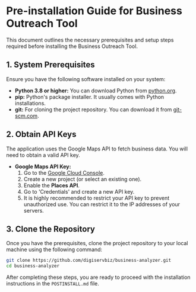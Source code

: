 # Pre-installation Guide for Business Outreach Tool

This document outlines the necessary prerequisites and setup steps required before installing the Business Outreach Tool.

## 1. System Prerequisites

Ensure you have the following software installed on your system:

- **Python 3.8 or higher:** You can download Python from [python.org](https://python.org).
- **pip:** Python's package installer. It usually comes with Python installations.
- **git:** For cloning the project repository. You can download it from [git-scm.com](https://git-scm.com/).

## 2. Obtain API Keys

The application uses the Google Maps API to fetch business data. You will need to obtain a valid API key.

- **Google Maps API Key:**
  1.  Go to the [Google Cloud Console](https://console.cloud.google.com/).
  2.  Create a new project (or select an existing one).
  3.  Enable the **Places API**.
  4.  Go to 'Credentials' and create a new API key.
  5.  It is highly recommended to restrict your API key to prevent unauthorized use. You can restrict it to the IP addresses of your servers.

## 3. Clone the Repository

Once you have the prerequisites, clone the project repository to your local machine using the following command:

```bash
git clone https://github.com/digiservbiz/business-analyzer.git
cd business-analyzer
```

After completing these steps, you are ready to proceed with the installation instructions in the `POSTINSTALL.md` file.
